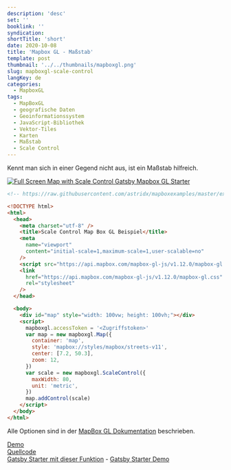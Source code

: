 ```yaml
---
description: 'desc'
set: ''
booklink: ''
syndication:
shortTitle: 'short'
date: 2020-10-08
title: 'Mapbox GL - Maßstab'
template: post
thumbnail: '../../thumbnails/mapboxgl.png'
slug: mapboxgl-scale-control
langKey: de
categories:
  - MapboxGL
tags:
  - MapBoxGL
  - geografische Daten
  - Geoinformationssystem
  - JavaScript-Bibliothek
  - Vektor-Tiles
  - Karten
  - Maßstab
  - Scale Control
---
```


Kennt man sich in einer Gegend nicht aus, ist ein Maßstab hilfreich.

[![Full Screen Map with Scale Control Gatsby Mapbox GL Starter](https://user-images.githubusercontent.com/9974686/97810150-18a13680-1c72-11eb-8843-2e16801738e9.png)](https://astridx.github.io/gatsbystarter/gatsby-starter-mapbox-examples/map-scale-control)

```html {numberLines: -2}
<!-- https://raw.githubusercontent.com/astridx/mapboxexamples/master/examples/scale_control.html -->

<!DOCTYPE html>
<html>
  <head>
    <meta charset="utf-8" />
    <title>Scale Control Map Box GL Beispiel</title>
    <meta
      name="viewport"
      content="initial-scale=1,maximum-scale=1,user-scalable=no"
    />
    <script src="https://api.mapbox.com/mapbox-gl-js/v1.12.0/mapbox-gl.js"></script>
    <link
      href="https://api.mapbox.com/mapbox-gl-js/v1.12.0/mapbox-gl.css"
      rel="stylesheet"
    />
  </head>

  <body>
    <div id="map" style="width: 100vw; height: 100vh;"></div>
    <script>
      mapboxgl.accessToken = '<Zugriffstoken>'
      var map = new mapboxgl.Map({
        container: 'map',
        style: 'mapbox://styles/mapbox/streets-v11',
        center: [7.2, 50.3],
        zoom: 12,
      })
      var scale = new mapboxgl.ScaleControl({
        maxWidth: 80,
        unit: 'metric',
      })
      map.addControl(scale)
    </script>
  </body>
</html>
```

Alle
Optionen sind in der [MapBox GL Dokumentation](https://docs.mapbox.com/mapbox.js/api/v3.3.1/l-control-scale/) beschrieben.

[Demo](https://astridx.github.io/mapboxexamples/plugins/mapbox-gl-compare-swipe-between-maps.html)  
[Quellcode](https://github.com/astridx/mapboxexamples/blob/master/plugins/mapbox-gl-compare-swipe-between-maps.html)  
[Gatsby Starter mit dieser Funktion](https://github.com/astridx/gatsby-starter-mapbox-examples) - [Gatsby Starter Demo](https://astridx.github.io/gatsbystarter/gatsby-starter-mapbox-examples/)
<img src="https://vg07.met.vgwort.de/na/21de35159a6744db82d7efec8c270725" width="1" height="1" alt="">
